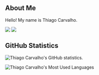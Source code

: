 ## About Me

Hello! My name is Thiago Carvalho.

<!-- Badges -->
<p>
  <a href="https://twitter.com/thiagonache">
    <img src="https://img.shields.io/badge/%40thiagonache-%231DA1F2?style=for-the-badge&logo=Twitter&logoColor=white"/></a>
  <a href="https://www.linkedin.com/in/thiagonache">
    <img src="https://img.shields.io/badge/LinkedIn-%230077B5?style=for-the-badge&logo=LinkedIn&logoColor=white"/></a>
</p>

## GitHub Statistics

![Thiago Carvalho's GitHub statistics.](https://github-readme-stats.vercel.app/api?username=thiagonache&show_icons=true&theme=gruvbox)

![Thiago Carvalho's Most Used Languages](https://github-readme-stats.vercel.app/api/top-langs/?username=thiagonache&layout=compact&theme=gruvbox)

<!--
**thiagonache/thiagonache** is a ✨ _special_ ✨ repository because its `README.md` (this file) appears on your GitHub profile.

Here are some ideas to get you started:

- 🔭 I’m currently working on ...
- 🌱 I’m currently learning ...
- 👯 I’m looking to collaborate on ...
- 🤔 I’m looking for help with ...
- 💬 Ask me about ...
- 📫 How to reach me: ...
- 😄 Pronouns: ...
- ⚡ Fun fact: ...
-->
